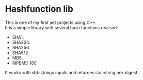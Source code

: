 # Hashfunction lib

This is one of my first pet projects using C++.  
It is a simple library with several hash functions realised: 
* SHA1.
* SHA224.
* SHA256.
* SHA512.
* MD5. 
* RIPEMD 160. 
  
It works with std::strings inputs and returnes std::string hex digest.
